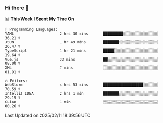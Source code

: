 ### Hi there 👋

<!--
**asdf12303116/asdf12303116** is a ✨ _special_ ✨ repository because its `README.md` (this file) appears on your GitHub profile.

Here are some ideas to get you started:

- 🔭 I’m currently working on ...
- 🌱 I’m currently learning ...
- 👯 I’m looking to collaborate on ...
- 🤔 I’m looking for help with ...
- 💬 Ask me about ...
- 📫 How to reach me: ...
- 😄 Pronouns: ...
- ⚡ Fun fact: ...
-->

<!--START_SECTION:waka-->
📊 **This Week I Spent My Time On** 

```text
💬 Programming Languages: 
YAML                     2 hrs 30 mins       █████████░░░░░░░░░░░░░░░░   36.21 % 
JSON                     1 hr 49 mins        ███████░░░░░░░░░░░░░░░░░░   26.47 % 
TypeScript               1 hr 21 mins        █████░░░░░░░░░░░░░░░░░░░░   19.64 % 
Vue.js                   33 mins             ██░░░░░░░░░░░░░░░░░░░░░░░   08.00 % 
XML                      7 mins              ░░░░░░░░░░░░░░░░░░░░░░░░░   01.91 % 

🔥 Editors: 
WebStorm                 4 hrs 53 mins       ██████████████████░░░░░░░   70.59 % 
IntelliJ IDEA            2 hrs 1 min         ███████░░░░░░░░░░░░░░░░░░   29.15 % 
CLion                    1 min               ░░░░░░░░░░░░░░░░░░░░░░░░░   00.26 % 
```


 Last Updated on 2025/02/11 18:39:56 UTC
<!--END_SECTION:waka-->
